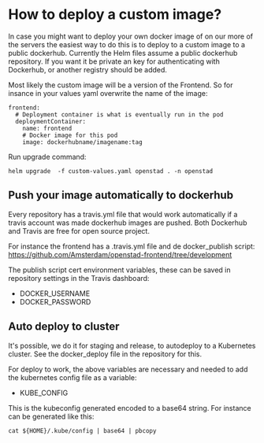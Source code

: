 # How to deploy a custom image?
In case you might want to deploy your own docker image of on our more of the servers the easiest way to do this is to deploy to a custom image to a public dockerhub. Currently the Helm files assume a public dockerhub repository. If you want it be private an key for authenticating with Dockerhub, or another registry should be added.



Most likely the custom image will be a version of the Frontend. So for insance in your values yaml overwrite the name of the image:
```
frontend:
  # Deployment container is what is eventually run in the pod
  deploymentContainer:
    name: frontend
    # Docker image for this pod
    image: dockerhubname/imagename:tag
```

Run upgrade command:

```
helm upgrade  -f custom-values.yaml openstad . -n openstad
```

## Push your image automatically to dockerhub
Every repository has a travis.yml file that would work automatically if a travis account was made  dockerhub images are pushed. Both Dockerhub and Travis are free for open source project.

For instance the frontend has a .travis.yml file and de docker_publish script: https://github.com/Amsterdam/openstad-frontend/tree/development

The publish script cert environment variables, these can be saved in repository settings in the Travis dashboard:
- DOCKER_USERNAME
- DOCKER_PASSWORD


## Auto deploy to cluster
It's possible, we do it for staging and release, to autodeploy to a Kubernetes cluster. See the docker_deploy file in the repository for this.

For deploy to work, the above variables are necessary and needed to add the kubernetes config file as a variable:
- KUBE_CONFIG

This is the kubeconfig generated encoded to a base64 string. For instance can be generated like this:

`cat ${HOME}/.kube/config | base64 | pbcopy`
